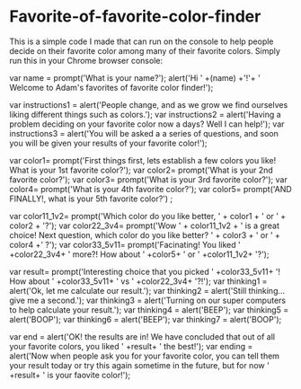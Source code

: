 # Favorite-of-favorite-color-finder
This is a simple code I made that can run on the console to help people decide on their favorite color among many of their favorite colors.
Simply run this in your Chrome browser console:


var name = prompt('What is your name?'); alert('Hi ' +(name) +'!'+ ' Welcome to Adam\'s favorites of favorite color finder!');

var instructions1 = alert('People change, and as we grow we find ourselves liking different things such as colors.');
var instructions2 = alert('Having a problem deciding on your favorite color now a days? Well I can help!');
var instructions3 = alert('You will be asked a a series of questions, and soon you will be given your results of your favorite color!');

var color1= prompt('First things first, lets establish a few colors you like! What is your 1st favorite color?');
var color2= prompt('What is your 2nd favorite color?');
var color3= prompt('What is your 3rd favorite color?');
var color4= prompt('What is your 4th favorite color?');
var color5= prompt('AND FINALLY!, what is your 5th favorite color?') ;

var color11_1v2= prompt('Which color do you like better, ' + color1 + ' or ' + color2 + '?');
var color22_3v4= prompt('Wow ' + color11_1v2 + ' is a great choice! Next question, which color do you like better? ' + color3 + ' or ' + color4 +' ?');
var color33_5v11= prompt('Facinating! You liked ' +color22_3v4+ ' more?! How about ' +color5+ ' or ' +color11_1v2+ '?');

var result= prompt('Interesting choice that you picked ' +color33_5v11+ '! How about ' +color33_5v11+ ' vs ' +color22_3v4+ '?!');
var thinking1 = alert('Ok, let me calculate our result.');
var thinking2 = alert('Still thinking... give me a second.'); 
var thinking3 = alert('Turning on our super computers to help calculate your result.'); 
var thinking4 = alert('BEEP');
var thinking5 = alert('BOOP'); 
var thinking6 = alert('BEEP');
var thinking7 = alert('BOOP');

var end = alert('OK! the results are in! We have concluded that out of all your favorite colors, you liked ' +result+ ' the best!');
var ending = alert('Now when people ask you for your favorite color, you can tell them your result today or try this again sometime in the future, but for now ' +result+ ' is your faovite color!');
